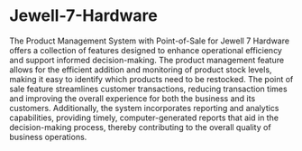 # Jewell-7-Hardware
The Product Management System with Point-of-Sale for Jewell 7 Hardware offers a collection of features designed to enhance operational efficiency and support informed decision-making. The product management feature allows for the efficient addition and monitoring of product stock levels, making it easy to identify which products need to be restocked. The point of sale feature streamlines customer transactions, reducing transaction times and improving the overall experience for both the business and its customers. Additionally, the system incorporates reporting and analytics capabilities, providing timely, computer-generated reports that aid in the decision-making process, thereby contributing to the overall quality of business operations.
